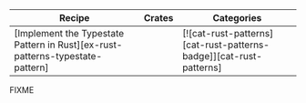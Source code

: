 | Recipe | Crates | Categories |
|--------|--------|------------|
| [Implement the Typestate Pattern in Rust][ex-rust-patterns-typestate-pattern] | | [![cat-rust-patterns][cat-rust-patterns-badge]][cat-rust-patterns] |

<div class="hidden">
FIXME
</div>

